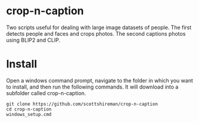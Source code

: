 # crop-n-caption
Two scripts useful for dealing with large image datasets of people. The first detects people and faces and crops photos. The second captions photos using BLIP2 and CLIP.

# Install

Open a windows command prompt, navigate to the folder in which you want to install, and then run the following commands. It will download into a subfolder called crop-n-caption.

```
git clone https://github.com/scottshireman/crop-n-caption
cd crop-n-caption
windows_setup.cmd
```

